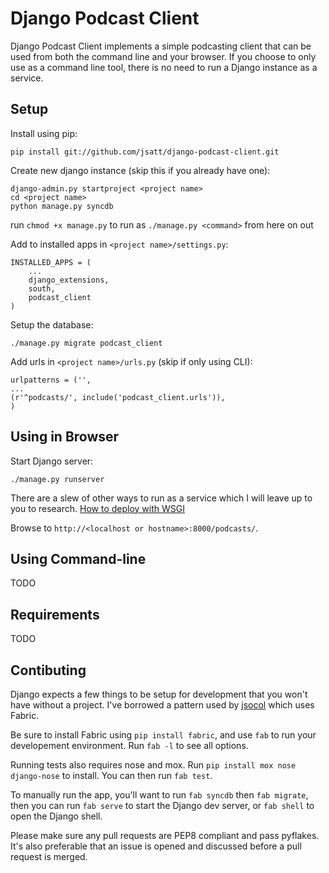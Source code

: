 Django Podcast Client
=====================
Django Podcast Client implements a simple podcasting client that can be used
from both the command line and your browser. If you choose to only use as a
command line tool, there is no need to run a Django instance as a service.

Setup
-----
Install using pip:

    pip install git://github.com/jsatt/django-podcast-client.git

Create new django instance (skip this if you already have one):

    django-admin.py startproject <project name>
    cd <project name>
    python manage.py syncdb

run `chmod +x manage.py` to run as `./manage.py <command>` from here on out

Add to installed apps in `<project name>/settings.py`:

    INSTALLED_APPS = (
        ...
        django_extensions,
        south,
        podcast_client
    )

Setup the database:

    ./manage.py migrate podcast_client

Add urls in `<project name>/urls.py` (skip if only using CLI):

    urlpatterns = ('',
    ...
    (r'^podcasts/', include('podcast_client.urls')),
    )

Using in Browser
----------------
Start Django server:

    ./manage.py runserver

There are a slew of other ways to run as a service which I will leave up to you
to research.
[How to deploy with WSGI](https://docs.djangoproject.com/en/dev/howto/deployment/wsgi/)

Browse to `http://<localhost or hostname>:8000/podcasts/`.

Using Command-line
------------------
TODO

Requirements
------------
TODO

Contibuting
-----------
Django expects a few things to be setup for development that you won't have
without a project.  I've borrowed a pattern used by
[jsocol](https://github.com/jsocol) which uses Fabric.

Be sure to install Fabric using `pip install fabric`, and use `fab` to run your
developement environment. Run `fab -l` to see all options.

Running tests also requires nose and mox. Run
`pip install mox nose django-nose` to install. You can then run `fab test`.

To manually run the app, you'll want to run `fab syncdb` then `fab migrate`,
then you can run `fab serve` to start the Django dev server, or `fab shell` to
open the Django shell.

Please make sure any pull requests are PEP8 compliant and pass pyflakes. It's
also preferable that an issue is opened and discussed before a pull request is
merged.
